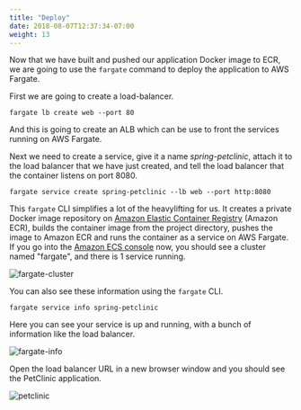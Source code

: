 ```yaml
---
title: "Deploy"
date: 2018-08-07T12:37:34-07:00
weight: 13
---
```


Now that we have built and pushed our application Docker image to ECR, we are
going to use the `fargate` command to deploy the application to AWS Fargate.

First we are going to create a load-balancer.
```
fargate lb create web --port 80
```

And this is going to create an ALB which can be use to front the services
running on AWS Fargate.

Next we need to create a service, give it a name _spring-petclinic_, attach it
to the load balancer that we have just created, and tell the load balancer that
the container listens on port 8080.
```
fargate service create spring-petclinic --lb web --port http:8080
```

This `fargate` CLI simplifies a lot of the heavylifting for us. It creates a
private Docker image repository on [Amazon Elastic Container Registry](https://aws.amazon.com/ecr/)
(Amazon ECR), builds the container image from the project directory, pushes the
image to Amazon ECR and runs the container as a service on AWS Fargate. If you
go into the [Amazon ECS console](https://console.aws.amazon.com/ecs) now, you
should see a cluster named "fargate", and there is 1 service running.

![fargate-cluster](/images/application/fargate_cluster.png)

You can also see these information using the `fargate` CLI. 
```
fargate service info spring-petclinic
```

Here you can see your service is up and running, with a bunch of information
like the load balancer.

![fargate-info](/images/application/fargate_service_info.png)

Open the load balancer URL in a new browser window and you should see the
PetClinic application.

![petclinic](/images/application/preview.png)
